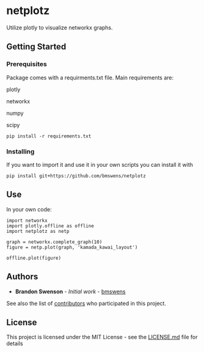 # netplotz

Utilize plotly to visualize networkx graphs.

## Getting Started

### Prerequisites

Package comes with a requirments.txt file.
Main requirements are:

plotly

networkx

numpy

scipy

```
pip install -r requirements.txt
```

### Installing

If you want to import it and use it in your own scripts you can install it with

```
pip install git+https://github.com/bmswens/netplotz
```

## Use

In your own code:
```
import networkx
import plotly.offline as offline
import netplotz as netp

graph = networkx.complete_graph(10)
figure = netp.plot(graph, 'kamada_kawai_layout')

offline.plot(figure)
```

## Authors

* **Brandon Swenson** - *Initial work* - [bmswens](https://github.com/bmswens)

See also the list of [contributors](https://github.com/bmswens/netplotz/contributors) who participated in this project.

## License

This project is licensed under the MIT License - see the [LICENSE.md](LICENSE.md) file for details

